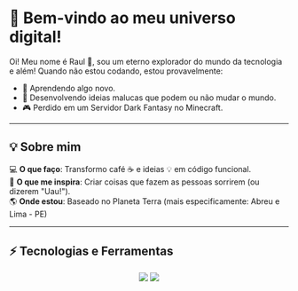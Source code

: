 # 🌌 Bem-vindo ao meu universo digital!

Oi! Meu nome é Raul 👋, sou um eterno explorador do mundo da tecnologia e além! Quando não estou codando, estou provavelmente:

- 🌱 Aprendendo algo novo.
- 🚀 Desenvolvendo ideias malucas que podem ou não mudar o mundo.
- 🎮 Perdido em um Servidor Dark Fantasy no Minecraft.

---

## 💡 Sobre mim

💻 **O que faço**: Transformo café ☕ e ideias 💡 em código funcional.  
🎨 **O que me inspira**: Criar coisas que fazem as pessoas sorrirem (ou dizerem "Uau!").  
🌎 **Onde estou**: Baseado no Planeta Terra (mais especificamente: Abreu e Lima - PE)  

---

## ⚡ Tecnologias e Ferramentas

<p align="center">
  <img src="https://img.shields.io/badge/Java-ED8B00?style=for-the-badge&logo=java&logoColor=white" />
  <img src="https://img.shields.io/badge/VS%20Code-007ACC?style=for-the-badge&logo=visual-studio-code&logoColor=white" />
</p>
